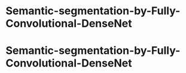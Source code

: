 # Semantic-segmentation-by-Fully-Convolutional-DenseNet
# Semantic-segmentation-by-Fully-Convolutional-DenseNet
